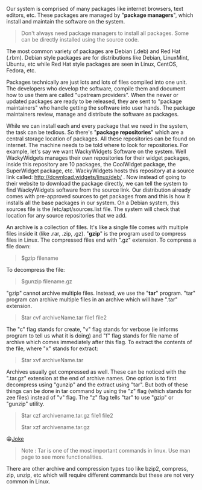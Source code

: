 Our system is comprised of many packages like internet browsers, text editors, etc. These packages are managed by "**package managers**", which install and maintain the software on the system.
> Don't always need package managers to install all packages. Some can be directly installed using the source code.

The most common variety of packages are Debian \(.deb\) and Red Hat \(.rbm\). Debian style packages are for distributions like Debian, LinuxMint, Ubuntu, etc while Red Hat style packages are seen in Linux, CentOS, Fedora, etc.

Packages technically are just lots and lots of files compiled into one unit. The developers who develop the software, compile them and document how to use them are called "upstream providers". When the newer or updated packages are ready to be released, they are sent to "package maintainers" who handle getting the software into user hands. The package maintainers review, manage and distribute the software as packages.

While we can install each and every package that we need in the system, the task can be tedious. So there's "**package repositories**" which are a central storage location of packages. All these repositories can be found on internet. The machine needs to be told where to look for repositories. For example, let's say we want WackyWidgets Software on the system. Well WackyWidgets manages their own repositories for their widget packages, inside this repository are 10 packages, the CoolWidget package, the SuperWidget package, etc. WackyWidgets hosts this repository at a source link called: http://download.widgets/linux/deb/ . Now instead of going to their website to download the package directly, we can tell the system to find WackyWidgets software from the source link. Our distribution already comes with pre-approved sources to get packages from and this is how it installs all the base packages in our system. On a Debian system, this sources file is the /etc/apt/sources.list file. The system will check that location for any source repositories that we add.

An archive is a collection of files. It's like a single file comes with multiple files inside it \(like .rar, .zip, .gz\). 
"**gzip**" is the program used to compress files in Linux. The compressed files end with ".gz" extension. To compress a file down:
> $gzip filename

To decompress the file:
> $gunzip filename.gz

"gzip" cannot archive multiple files. Instead, we use the "**tar**" program. "tar" program can archive multiple files in an archive which will have ".tar" extension.
> $tar cvf archiveName.tar file1 file2

The "c" flag stands for create, "v" flag stands for verbose \(ie informs program to tell us what it is doing\) and "f" flag stands for file name of archive which comes immediately after this flag.
To extract the contents of the file, where "x" stands for extract:
> $tar xvf archiveName.tar

Archives usually get compressed as well. These can be noticed with the ".tar.gz" extension at the end of archive names. One option is to first decompress using "gunzip" and the extract using "tar". But both of these things can be done in tar command by using the "z" flag \(which stands for zee files\) instead of "v" flag. The "z" flag tells "tar" to use "gzip" or "gunzip" utility.
> $tar czf archivename.tar.gz file1 file2
>
> $tar xzf archivename.tar.gz

😁[Joke](https://xkcd.com/1168/)

> Note : Tar is one of the most important commands in linux. Use man page to see more functionalities.

There are other archive and compression types too like bzip2, compress, zip, unzip, etc which will require different commands but these are not very common in Linux.

